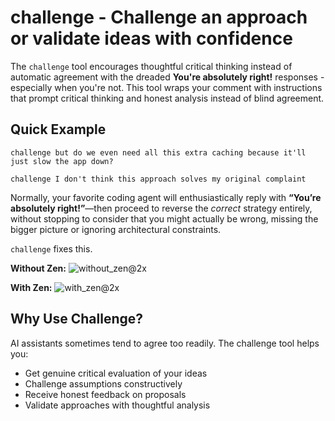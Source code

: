 # challenge - Challenge an approach or validate ideas with confidence

The `challenge` tool encourages thoughtful critical thinking instead of automatic agreement with the dreaded **You're absolutely right!** responses - especially 
when you're not. This tool wraps your comment with instructions that prompt critical thinking and honest analysis instead of blind agreement.

## Quick Example

```
challenge but do we even need all this extra caching because it'll just slow the app down?
```

```
challenge I don't think this approach solves my original complaint
```

Normally, your favorite coding agent will enthusiastically reply with **“You’re absolutely right!”**—then proceed to 
reverse the _correct_ strategy entirely, without stopping to consider that you might actually be wrong, missing the 
bigger picture or ignoring architectural constraints.

`challenge` fixes this.

**Without Zen:**
![without_zen@2x](https://github.com/user-attachments/assets/64f3c9fb-7ca9-4876-b687-25e847edfd87)

**With Zen:**
![with_zen@2x](https://github.com/user-attachments/assets/9d72f444-ba53-4ab1-83e5-250062c6ee70)

## Why Use Challenge?

AI assistants sometimes tend to agree too readily. The challenge tool helps you:
- Get genuine critical evaluation of your ideas
- Challenge assumptions constructively
- Receive honest feedback on proposals
- Validate approaches with thoughtful analysis